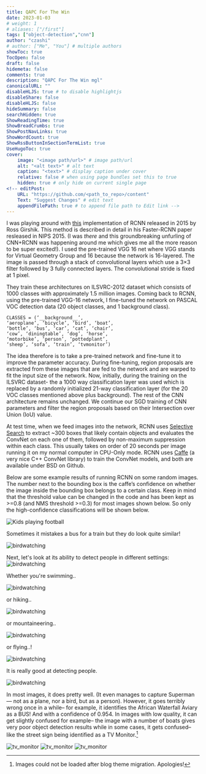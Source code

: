 ```yaml
---
title: QAPC For The Win
date: 2023-01-03
# weight: 1
# aliases: ["/first"]
tags: ["object-detection","cnn"]
author: "czashi"
# author: ["Me", "You"] # multiple authors
showToc: true
TocOpen: false
draft: false
hidemeta: false
comments: true
description: "QAPC For The Win mgl"
canonicalURL: ""
disableHLJS: true # to disable highlightjs
disableShare: false
disableHLJS: false
hideSummary: false
searchHidden: true
ShowReadingTime: true
ShowBreadCrumbs: true
ShowPostNavLinks: true
ShowWordCount: true
ShowRssButtonInSectionTermList: true
UseHugoToc: true
cover:
    image: "<image path/url>" # image path/url
    alt: "<alt text>" # alt text
    caption: "<text>" # display caption under cover
    relative: false # when using page bundles set this to true
    hidden: true # only hide on current single page
<!-- editPost:
    URL: "https://github.com/<path_to_repo>/content"
    Text: "Suggest Changes" # edit text
    appendFilePath: true # to append file path to Edit link -->
---
```



I was playing around with [this](https://github.com/rbgirshick/py-faster-rcnn) implementation of RCNN released in 2015 by Ross Girshik. This method is described in detail in his Faster-RCNN paper resleased in NIPS 2015. (I was *there* and this groundbreaking unfurling of CNN+RCNN was happening around me which gives me all the more reason to be super excited!). I used the pre-trained VGG 16 net where VGG stands for Virtual Geometry Group and 16 because the network is 16-layered. The image is passed through a stack of convolutional layers which use a 3×3 filter followed by 3 fully connected layers. The convolutional stride is fixed at 1 pixel.

They train these architectures on ILSVRC-2012 dataset which consists of 1000 classes with approximately 1.5 million images. Coming back to RCNN, using the pre-trained VGG-16 network, I fine-tuned the network on PASCAL VOC detection data (20 object classes, and 1 background class).

```
CLASSES = (‘__background__’,
‘aeroplane’, ‘bicycle’, ‘bird’, ‘boat’,
‘bottle’, ‘bus’, ‘car’, ‘cat’, ‘chair’,
‘cow’, ‘diningtable’, ‘dog’, ‘horse’,
‘motorbike’, ‘person’, ‘pottedplant’,
‘sheep’, ‘sofa’, ‘train’, ‘tvmonitor’)
```

The idea therefore is to take a pre-trained network and fine-tune it to improve the parameter accuracy. During fine-tuning, region proposals are extracted from these images that are fed to the network and are warped to fit the input size of the network. Now, initially, during the training on the ILSVRC dataset- the a 1000 way classification layer was used which is replaced by a randomly initialized 21-way classification layer (for the 20 VOC classes mentioned above plus background). The rest of the CNN architecture remains unchanged. We continue our SGD training of CNN parameters and filter the region proposals based on their Intersection over Union (IoU) value.

At test time, when we feed images into the network, RCNN uses [Selective Search](http://koen.me/research/selectivesearch/) to extract ~300 boxes that likely contain objects and evaluates the ConvNet on each one of them, followed by non-maximum suppression within each class. This usually takes on order of 20 seconds per image running it on my normal computer in CPU-Only mode. RCNN uses [Caffe](http://caffe.berkeleyvision.org/index.html) (a very nice C++ ConvNet library) to train the ConvNet models, and both are available under BSD on Github.

Below are some example results of running RCNN on some random images. The number next to the bounding box is the caffe’s confidence on whether the image inside the bounding box belongs to a certain class. Keep in mind that the threshold value can be changed in the code and has been kept as >=0.8 (and NMS threshold >=0.3) for most images shown below. So only the high-confidence classifications will be shown below.

![Kids playing football](images/rcnn4.png) 

Sometimes it mistakes a bus for a train but they do look quite similar!

![birdwatching](images/rcnn10.png)

Next, let's look at its ability to detect people in different settings:
![birdwatching](images/rcnn11.png)  

Whether you're swimming..

![birdwatching](images/rcnn15.png)

or hiking.. 

![birdwatching](images/rcnn16.png)

or mountaineering..

![birdwatching](images/rcnn17.png)  

or flying..!

![birdwatching](images/rcnn8.png)

It is really good at detecting people.

![birdwatching](images/rcnn7.png)

In most images, it does pretty well. (It even manages to capture Superman — not as a plane, nor a bird, but as a person). However, it goes terribly wrong once in a while– for example, it identifies the African Waterfall Aviary as a BUS! And with a confidence of 0.954. In images with low quality, it can get slightly confused for example– the image with a number of boats gives very poor object detection results while in some cases, it gets confused– like the street sign being identified as a TV Monitor.[^1]

<!-- ![birdwatching](images/rcnn20.png) -->

![tv_monitor](images/rcnn9.png)
![tv_monitor](images/rcnn5.png)
![tv_monitor](images/rcnn18.png)

[^1]: Images could not be loaded after blog theme migration. Apologies!
